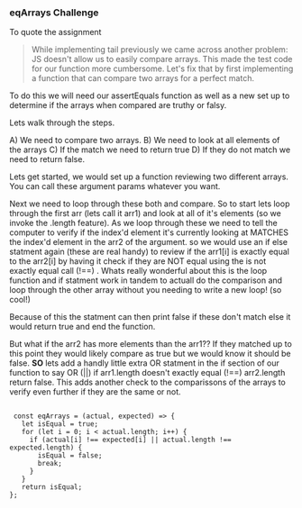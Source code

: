 ### eqArrays Challenge 


To quote the assignment 

 > While implementing tail previously we came across another problem: JS doesn't allow us to easily compare arrays. This made the test code for our function more cumbersome. Let's fix that by first implementing a function that can compare two arrays for a perfect match.

To do this we will need our assertEquals function as well as a new set up to determine if the arrays when compared are truthy or falsy.

Lets walk through the steps.

A) We need to compare two arrays.
B) We need to look at all elements of the arrays
C) If the match we need to return true
D) If they do not match we need to return false.

Lets get started, we would set up a function reviewing two different arrays. You can call these argument params whatever you want.

Next we need to loop through these both and compare. So to start lets loop through the first arr (lets call it arr1) and look at all of it's elements (so we invoke the .length feature). As we loop through these we need to tell the computer to verify if the index'd element it's currently looking at MATCHES the index'd element in the arr2 of the argument. so we would use an if else statment again (these are real handy) to review if the arr1[i] is exactly equal to the arr2[i] by having it check if they are NOT equal using the is not exactly equal call (!==) . Whats really wonderful about this is the loop function and if statment work in tandem to actuall do the comparison and loop through the other array without you needing to write a new loop! (so cool!)

Because of this the statment can then print false if these don't match else it would return true and end the function. 

But what if the arr2 has more elements than the arr1?? If they matched up to this point they would likely compare as true but we would know it should be false. **SO** lets add a handly little extra OR statment in the if section of our function to say OR (||)
if arr1.length doesn't exactly equal (!==) arr2.length return false. This adds another check to the comparissons of the arrays to verify even further if they are the same or not.

``` Javascript: 

 const eqArrays = (actual, expected) => {
   let isEqual = true;
   for (let i = 0; i < actual.length; i++) {
     if (actual[i] !== expected[i] || actual.length !== expected.length) {
       isEqual = false;
       break;
     }
   }
   return isEqual;
};

```